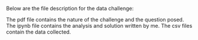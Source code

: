 Below are the file description for the data challenge:

The pdf file contains the nature of the challenge and the question posed.
The ipynb file contains the analysis and solution written by me.
The csv files contain the data collected.
